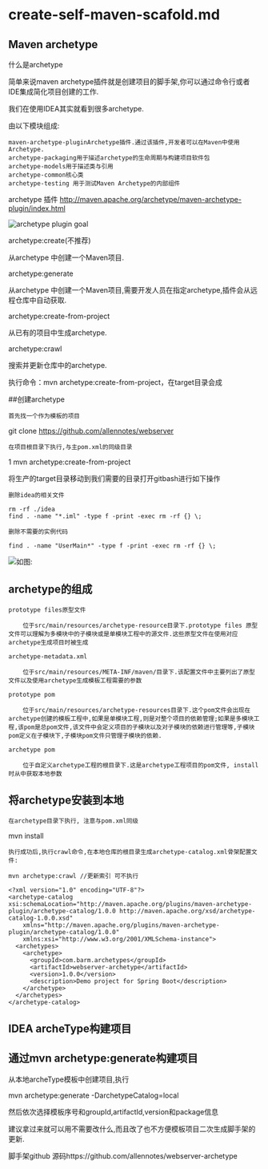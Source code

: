 # create-self-maven-scafold.md

## Maven archetype
什么是archetype

简单来说maven archetype插件就是创建项目的脚手架,你可以通过命令行或者IDE集成简化项目创建的工作.

我们在使用IDEA其实就看到很多archetype.

由以下模块组成:

    maven-archetype-pluginArchetype插件.通过该插件,开发者可以在Maven中使用Archetype.
    archetype-packaging用于描述archetype的生命周期与构建项目软件包
    archetype-models用于描述类与引用
    archetype-common核心类
    archetype-testing 用于测试Maven Archetype的内部组件

archetype 插件
http://maven.apache.org/archetype/maven-archetype-plugin/index.html

![archetype plugin goal](http://maven.apache.org/archetype/maven-archetype-plugin/images/archetype-overview.png)


archetype:create(不推荐)

从archetype 中创建一个Maven项目.

archetype:generate

从archetype 中创建一个Maven项目,需要开发人员在指定archetype,插件会从远程仓库中自动获取.

archetype:create-from-project

从已有的项目中生成archetype.

archetype:crawl

搜索并更新仓库中的archetype.

执行命令：mvn archetype:create-from-project，在target目录会成


##创建archetype

    首先找一个作为模板的项目

git clone https://github.com/allennotes/webserver

    在项目根目录下执行,与主pom.xml的同级目录
1
mvn archetype:create-from-project 

将生产的target目录移动到我们需要的目录打开gitbash进行如下操作

    删除idea的相关文件

    rm -rf ./idea
    find . -name "*.iml" -type f -print -exec rm -rf {} \; 

    删除不需要的实例代码

    find . -name "UserMain*" -type f -print -exec rm -rf {} \; 

![如图:](https://s2.ax1x.com/2020/03/03/3hS9Wq.png)


## archetype的组成


    prototype files原型文件

        位于src/main/resources/archetype-resource目录下.prototype files 原型文件可以理解为多模块中的子模块或是单模块工程中的源文件.这些原型文件在使用对应archetype生成项目时被生成

    archetype-metadata.xml

        位于src/main/resources/META-INF/maven/目录下.该配置文件中主要列出了原型文件以及使用archetype生成模板工程需要的参数

    prototype pom

        位于src/main/resources/archetype-resources目录下.这个pom文件会出现在archetype创建的模板工程中,如果是单模块工程,则是对整个项目的依赖管理;如果是多模块工程,该pom是总pom文件,该文件中会定义项目的子模块以及对子模块的依赖进行管理等,子模块pom定义在子模块下,子模块pom文件只管理子模块的依赖.

    archetype pom

        位于自定义archetype工程的根目录下.这是archetype工程项目的pom文件, install时从中获取本地参数

## 将archetype安装到本地

    在archetype目录下执行, 注意与pom.xml同级

mvn install 

    执行成功后,执行crawl命令,在本地仓库的根目录生成archetype-catalog.xml骨架配置文件:

    mvn archetype:crawl //更新索引 可不执行

```
<?xml version="1.0" encoding="UTF-8"?>
<archetype-catalog xsi:schemaLocation="http://maven.apache.org/plugins/maven-archetype-plugin/archetype-catalog/1.0.0 http://maven.apache.org/xsd/archetype-catalog-1.0.0.xsd"
    xmlns="http://maven.apache.org/plugins/maven-archetype-plugin/archetype-catalog/1.0.0"
    xmlns:xsi="http://www.w3.org/2001/XMLSchema-instance">
  <archetypes>
    <archetype>
      <groupId>com.barm.archetypes</groupId>
      <artifactId>webserver-archetype</artifactId>
      <version>1.0.0</version>
      <description>Demo project for Spring Boot</description>
    </archetype>
  </archetypes>
</archetype-catalog>
```
## IDEA archeType构建项目


## 通过mvn archetype:generate构建项目

从本地archeType模板中创建项目,执行

mvn archetype:generate -DarchetypeCatalog=local

然后依次选择模板序号和groupId,artifactId,version和package信息


建议拿过来就可以用不需要改什么,而且改了也不方便模板项目二次生成脚手架的更新.

脚手架github 源码https://github.com/allennotes/webserver-archetype

